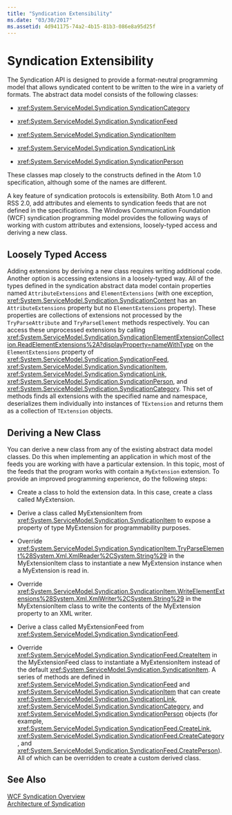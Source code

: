```yaml
---
title: "Syndication Extensibility"
ms.date: "03/30/2017"
ms.assetid: 4d941175-74a2-4b15-81b3-086e8a95d25f
---
```

# Syndication Extensibility
The Syndication API is designed to provide a format-neutral programming model that allows syndicated content to be written to the wire in a variety of formats. The abstract data model consists of the following classes:  
  
-   <xref:System.ServiceModel.Syndication.SyndicationCategory>  
  
-   <xref:System.ServiceModel.Syndication.SyndicationFeed>  
  
-   <xref:System.ServiceModel.Syndication.SyndicationItem>  
  
-   <xref:System.ServiceModel.Syndication.SyndicationLink>  
  
-   <xref:System.ServiceModel.Syndication.SyndicationPerson>  
  
 These classes map closely to the constructs defined in the Atom 1.0 specification, although some of the names are different.  
  
 A key feature of syndication protocols is extensibility. Both Atom 1.0 and RSS 2.0, add attributes and elements to syndication feeds that are not defined in the specifications. The Windows Communication Foundation (WCF) syndication programming model provides the following ways of working with custom attributes and extensions, loosely-typed access and deriving a new class.  
  
## Loosely Typed Access  
 Adding extensions by deriving a new class requires writing additional code. Another option is accessing extensions in a loosely-typed way. All of the types defined in the syndication abstract data model contain properties named `AttributeExtensions` and `ElementExtensions` (with one exception, <xref:System.ServiceModel.Syndication.SyndicationContent> has an `AttributeExtensions` property but no `ElementExtensions` property). These properties are collections of extensions not processed by the `TryParseAttribute` and `TryParseElement` methods respectively. You can access these unprocessed extensions by calling <xref:System.ServiceModel.Syndication.SyndicationElementExtensionCollection.ReadElementExtensions%2A?displayProperty=nameWithType> on the `ElementExtensions` property of <xref:System.ServiceModel.Syndication.SyndicationFeed>, <xref:System.ServiceModel.Syndication.SyndicationItem>, <xref:System.ServiceModel.Syndication.SyndicationLink>, <xref:System.ServiceModel.Syndication.SyndicationPerson>, and <xref:System.ServiceModel.Syndication.SyndicationCategory>. This set of methods finds all extensions with the specified name and namespace, deserializes them individually into instances of `TExtension` and returns them as a collection of `TExtension` objects.  
  
## Deriving a New Class  
 You can derive a new class from any of the existing abstract data model classes. Do this when implementing an application in which most of the feeds you are working with have a particular extension. In this topic, most of the feeds that the program works with contain a `MyExtension` extension. To provide an improved programming experience, do the following steps:  
  
-   Create a class to hold the extension data. In this case, create a class called MyExtension.  
  
-   Derive a class called MyExtensionItem from <xref:System.ServiceModel.Syndication.SyndicationItem> to expose a property of type MyExtension for programmability purposes.  
  
-   Override <xref:System.ServiceModel.Syndication.SyndicationItem.TryParseElement%28System.Xml.XmlReader%2CSystem.String%29> in the MyExtensionItem class to instantiate a new MyExtension instance when a MyExtension is read in.  
  
-   Override <xref:System.ServiceModel.Syndication.SyndicationItem.WriteElementExtensions%28System.Xml.XmlWriter%2CSystem.String%29> in the MyExtensionItem class to write the contents of the MyExtension property to an XML writer.  
  
-   Derive a class called MyExtensionFeed from <xref:System.ServiceModel.Syndication.SyndicationFeed>.  
  
-   Override <xref:System.ServiceModel.Syndication.SyndicationFeed.CreateItem> in the MyExtensionFeed class to instantiate a MyExtensionItem instead of the default <xref:System.ServiceModel.Syndication.SyndicationItem>. A series of methods are defined in <xref:System.ServiceModel.Syndication.SyndicationFeed> and <xref:System.ServiceModel.Syndication.SyndicationItem> that can create <xref:System.ServiceModel.Syndication.SyndicationLink>, <xref:System.ServiceModel.Syndication.SyndicationCategory>, and <xref:System.ServiceModel.Syndication.SyndicationPerson> objects (for example, <xref:System.ServiceModel.Syndication.SyndicationFeed.CreateLink>, <xref:System.ServiceModel.Syndication.SyndicationFeed.CreateCategory>, and <xref:System.ServiceModel.Syndication.SyndicationFeed.CreatePerson>). All of which can be overridden to create a custom derived class.  
  
## See Also  
 [WCF Syndication Overview](../../../../docs/framework/wcf/feature-details/wcf-syndication-overview.md)  
 [Architecture of Syndication](../../../../docs/framework/wcf/feature-details/architecture-of-syndication.md)
